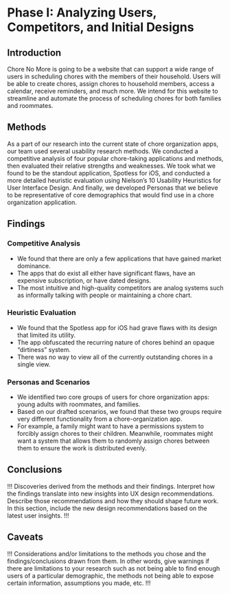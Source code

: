 # Phase I: Analyzing Users, Competitors, and Initial Designs

## Introduction

Chore No More is going to be a website that can support a wide range of users in scheduling chores with the members of their household. Users will be able to create chores, assign chores to household members, access a calendar, receive reminders, and much more. We intend for this website to streamline and automate the process of scheduling chores for both families and roommates.

## Methods

As a part of our research into the current state of chore organization apps, our team used several usability research methods. We conducted a competitive analysis of four popular chore-taking applications and methods, then evaluated their relative strengths and weaknesses. We took what we found to be the standout application, Spotless for iOS, and conducted a more detailed heuristic evaluation using Nielson’s 10 Usability Heuristics for User Interface Design. And finally, we developed Personas that we believe to be representative of core demographics that would find use in a chore organization application.

## Findings

### Competitive Analysis
  - We found that there are only a few applications that have gained market dominance.
  - The apps that do exist all either have significant flaws, have an expensive subscription, or have dated designs.
  - The most intuitive and high-quality competitors are analog systems such as informally talking with people or maintaining a chore chart.

### Heuristic Evaluation
  - We found that the Spotless app for iOS had grave flaws with its design that limited its utility.
  - The app obfuscated the recurring nature of chores behind an opaque “dirtiness” system.
  - There was no way to view all of the currently outstanding chores in a single view.

### Personas and Scenarios
  - We identified two core groups of users for chore organization apps: young adults with roommates, and families.
  - Based on our drafted scenarios, we found that these two groups require very different functionality from a chore-organization app.
  - For example, a family might want to have a permissions system to forcibly assign chores to their children. Meanwhile, roommates might want a system that allows them to randomly assign chores between them to ensure the work is distributed evenly.


## Conclusions

!!! Discoveries derived from the methods and their findings. Interpret how the findings translate into new insights into UX design recommendations. Describe those recommendations and how they should shape future work. In this section, include the new design recommendations based on the latest user insights. !!!

## Caveats

!!! Considerations and/or limitations to the methods you chose and the findings/conclusions drawn from them. In other words, give warnings if there are limitations to your research such as not being able to find enough users of a particular demographic, the methods not being able to expose certain information, assumptions you made, etc. !!!
